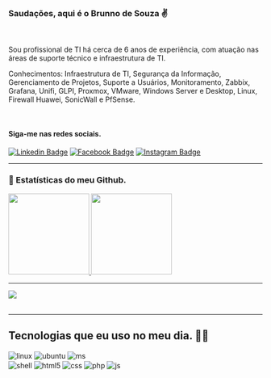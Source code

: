 ### Saudações, aqui é o Brunno de Souza ✌️
<br>

Sou profissional de TI há cerca de 6 anos de experiência, com atuação nas áreas de suporte técnico e infraestrutura de TI.

Conhecimentos: Infraestrutura de TI, Segurança da Informação, Gerenciamento de Projetos, Suporte a Usuários, Monitoramento, Zabbix, Grafana, Unifi, GLPI, Proxmox, VMware, Windows Server e Desktop, Linux, Firewall Huawei, SonicWall e PfSense. 

<br>

#### Siga-me nas redes sociais.
[![Linkedin Badge](https://img.shields.io/badge/LinkedIn-0077B5?style=for-the-badge&logo=linkedin&logoColor=white&link=https://www.linkedin.com/in/brunno-de-souza/)](https://www.linkedin.com/in/brunno-de-souza/) 
[![Facebook Badge](https://img.shields.io/badge/Facebook-1877F2?style=for-the-badge&logo=facebook&logoColor=white&link=https://www.facebook.com/BrunnoDeSouza)](https://www.facebook.com/BrunnoDeSouza/) 
[![Instagram Badge](https://img.shields.io/badge/Instagram-E4405F?style=for-the-badge&logo=instagram&logoColor=white&link=https://www.instagram.com/brunno_de_souza/)](https://www.instagram.com/brunno_de_souza/) 

---

### 🚀 Estatísticas do meu Github.
 <div>
  <a href="https://github.com/brunnodesouza">

  <img height="160em" src="https://github-readme-stats.vercel.app/api?username=brunnodesouza&show_icons=true&theme=gotham&include_all_commits=true&count_private=true"/>

  <img height="160em" src="https://github-readme-stats.vercel.app/api/top-langs/?username=brunnodesouza&layout=compact&langs_count=7&theme=gotham"/>
</div>
	
 ---
 
  <a href="https://github.com/brunnodesouza" alt="LinkTree">
    <img src="https://activity-graph.herokuapp.com/graph?username=brunnodesouza&theme=gotham&bg_color=00000000&color=878787&line=4c8ed9&point=00000000&area=true&hide_border=true"></a><br><br>

---

## Tecnologias que eu uso no meu dia. 👨‍🎓

<div style="display: inline_block">
  <img align="center" alt="linux" src="https://img.shields.io/badge/Linux-FCC624?style=for-the-badge&logo=linux&logoColor=black" />
  <img align="center" alt="ubuntu" src="https://img.shields.io/badge/Ubuntu-E95420?style=for-the-badge&logo=ubuntu&logoColor=white" />
  <img align="center" alt="ms" src="https://img.shields.io/badge/Microsoft-666666?style=for-the-badge&logo=microsoft&logoColor=white" />

 <br>  
   <img align="center" alt="shell" src="https://img.shields.io/badge/Shell_Script-121011?style=for-the-badge&logo=gnu-bash&logoColor=white" />
  <img align="center" alt="html5" src="https://img.shields.io/badge/HTML5-E34F26?style=for-the-badge&logo=html5&logoColor=white" />
  <img align="center" alt="css" src="https://img.shields.io/badge/CSS3-1572B6?style=for-the-badge&logo=css3&logoColor=white" />
    <img align="center" alt="php" src="https://img.shields.io/badge/PHP-777BB4?style=for-the-badge&logo=php&logoColor=whitek" />
  <img align="center" alt="js" src="https://img.shields.io/badge/JavaScript-F7DF1E?style=for-the-badge&logo=javascript&logoColor=black" />


</div><br/>



